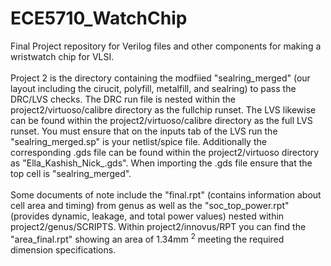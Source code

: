 # ECE5710_WatchChip
Final Project repository for Verilog files and other components for making a wristwatch chip for VLSI.
<br><br>
Project 2 is the directory containing the modfiied "sealring_merged" (our layout including the cirucit, polyfill, metalfill, and sealring) to pass the DRC/LVS checks. The DRC run file is nested within the project2/virtuoso/calibre directory as the fullchip runset. The LVS likewise can be found within the project2/virtuoso/calibre directory as the full LVS runset. You must ensure that on the inputs tab of the LVS run the "sealring_merged.sp" is your netlist/spice file. Additionally the corresponding .gds file can be found within the project2/virtuoso directory as "Ella_Kashish_Nick_.gds". When importing the .gds file ensure that the top cell is "sealring_merged".
<br><br>
Some documents of note include the "final.rpt" (contains information about cell area and timing) from genus as well as the "soc_top_power.rpt" (provides dynamic, leakage, and total power values) nested within project2/genus/SCRIPTS. Within project2/innovus/RPT you can find the "area_final.rpt" showing an area of 1.34mm <sup>2</sup> meeting the required dimension specifications.
